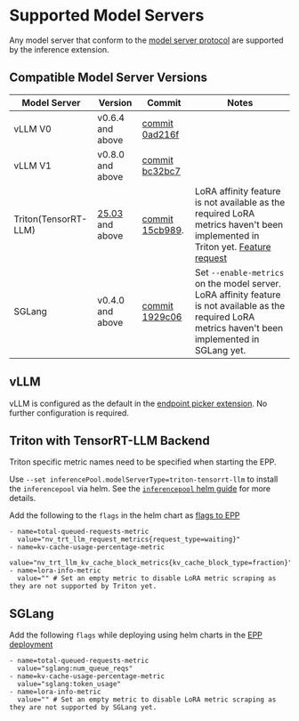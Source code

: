 # Supported Model Servers

Any model server that conform to the [model server protocol](https://github.com/kubernetes-sigs/gateway-api-inference-extension/tree/main/docs/proposals/003-model-server-protocol) are supported by the inference extension.

## Compatible Model Server Versions

| Model Server         | Version                                                                                                                | Commit                                                                                                                            | Notes                                                                                                       |
| -------------------- | ---------------------------------------------------------------------------------------------------------------------- | --------------------------------------------------------------------------------------------------------------------------------- | ----------------------------------------------------------------------------------------------------------- |
| vLLM V0              | v0.6.4 and above                                                                                                       | [commit 0ad216f](https://github.com/vllm-project/vllm/commit/0ad216f5750742115c686723bf38698372d483fd)                            |                                                                                                             |
| vLLM V1              | v0.8.0 and above                                                                                                       | [commit bc32bc7](https://github.com/vllm-project/vllm/commit/bc32bc73aad076849ac88565cff745b01b17d89c)                            |                                                                                                             |
| Triton(TensorRT-LLM) | [25.03](https://docs.nvidia.com/deeplearning/triton-inference-server/release-notes/rel-25-03.html#rel-25-03) and above | [commit 15cb989](https://github.com/triton-inference-server/tensorrtllm_backend/commit/15cb989b00523d8e92dce5165b9b9846c047a70d). | LoRA affinity feature is not available as the required LoRA metrics haven't been implemented in Triton yet. [Feature request](https://github.com/triton-inference-server/server/issues/8181) |
| SGLang               | v0.4.0 and above | [commit 1929c06](https://github.com/sgl-project/sglang/commit/1929c067625089c9c3c04321578f450275f24041) | Set `--enable-metrics` on the model server. LoRA affinity feature is not available as the required LoRA metrics haven't been implemented in SGLang yet.

## vLLM

vLLM is configured as the default in the [endpoint picker extension](https://github.com/kubernetes-sigs/gateway-api-inference-extension/tree/main/pkg/epp). No further configuration is required.

## Triton with TensorRT-LLM Backend

Triton specific metric names need to be specified when starting the EPP.

Use `--set inferencePool.modelServerType=triton-tensorrt-llm` to install the `inferencepool` via helm. See the [`inferencepool` helm guide](https://github.com/kubernetes-sigs/gateway-api-inference-extension/blob/main/config/charts/inferencepool/README.md) for more details.

 Add the following to the `flags` in the helm chart as [flags to EPP](https://github.com/kubernetes-sigs/gateway-api-inference-extension/blob/29ea29028496a638b162ff287c62c0087211bbe5/config/charts/inferencepool/values.yaml#L36)

```
- name=total-queued-requests-metric
  value="nv_trt_llm_request_metrics{request_type=waiting}"
- name=kv-cache-usage-percentage-metric
  value="nv_trt_llm_kv_cache_block_metrics{kv_cache_block_type=fraction}"
- name=lora-info-metric
  value="" # Set an empty metric to disable LoRA metric scraping as they are not supported by Triton yet.
```

## SGLang

 Add the following `flags` while deploying using helm charts in the [EPP deployment](https://github.com/kubernetes-sigs/gateway-api-inference-extension/blob/29ea29028496a638b162ff287c62c0087211bbe5/config/charts/inferencepool/values.yaml#L36)


```
- name=total-queued-requests-metric
  value="sglang:num_queue_reqs"
- name=kv-cache-usage-percentage-metric
  value="sglang:token_usage"
- name=lora-info-metric
  value="" # Set an empty metric to disable LoRA metric scraping as they are not supported by SGLang yet.
```